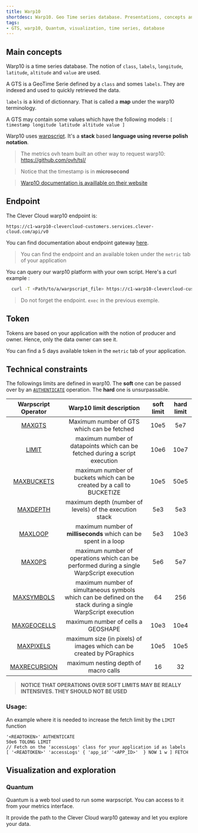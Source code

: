 ```yaml
---
title: Warp10
shortdesc: Warp10. Geo Time series database. Presentations, concepts and examples
tags:
- GTS, warp10, Quantum, visualization, time series, database
---
```


## Main concepts

Warp10 is a time series database. The notion of `class`, `labels`, `longitude`, `latitude`, `altitude` and `value` are used.

A GTS is a GeoTime Serie defined by a `class` and somes `labels`. They are indexed and used to quickly retrieved the data.

`labels` is a kind of dictionnary. That is called a **map** under the warp10 terminology.

A GTS may contain some values which have the following models : `[ timestamp longitude latitude altitude value ]`

Warp10 uses [warpscript](https://www.warp10.io/content/03_Documentation/04_WarpScript/01_Concepts). It's a **stack** based **language using reverse polish notation**.

> The metrics ovh team built an other way to request warp10: https://github.com/ovh/tsl/

> Notice that the timestamp is in **microsecond**

> [Warp1O documentation is availlable on their website](https://www.warp10.io/doc/reference)

## Endpoint

The Clever Cloud warp10 endpoint is:

```
https://c1-warp10-clevercloud-customers.services.clever-cloud.com/api/v0
```

You can find documentation about endpoint gateway [here](https://www.warp10.io/content/03_Documentation/03_Interacting_with_Warp_10/01_Introduction).

> You can find the endpoint and an available token under the `metric` tab of your application

You can query our warp10 platform with your own script. Here's a curl example :

```bash
  curl -T <Path/to/a/warpscript_file> https://c1-warp10-clevercloud-customers.services.clever-cloud.com/api/v0/exec
```

> Do not forget the endpoint. `exec` in the previous exemple.

## Token

Tokens are based on your application with the notion of producer and owner. Hence, only the data owner can see it.

You can find a 5 days available token in the `metric` tab of your application.

## Technical constraints

The followings limits are defined in warp10. The **soft** one can be passed over by an [`AUTHENTICATE`](https://www.warp10.io/doc/AUTHENTICATE) operation. The **hard** one is unsurpassable.

<table class="table table-bordered">
<thead>
<tr>
<th style="text-align:center">Warpscript Operator</th>
<th style="text-align:center">Warp10 limit description</th>
<th style="text-align:center">soft limit</th>
<th style="text-align:center">hard limit</th>
</tr>
</thead>
<tbody>
<tr>
<td style="text-align:center"><a href="https://www.warp10.io/doc/MAXGTS">MAXGTS</a></td>
<td style="text-align:center">Maximum number of GTS which can be fetched</td>
<td style="text-align:center">10e5</td>
<td style="text-align:center">5e7</td>
</tr>
<tr>
<td style="text-align:center"><a href="https://www.warp10.io/doc/LIMIT">LIMIT</a></td>
<td style="text-align:center">maximum number of datapoints which can be fetched during a script execution</td>
<td style="text-align:center">10e6</td>
<td style="text-align:center">10e7</td>
</tr>
<tr>
<td style="text-align:center"><a href="https://www.warp10.io/doc/MAXBUCKETS">MAXBUCKETS</a></td>
<td style="text-align:center">maximum number of buckets which can be created by a call to BUCKETIZE</td>
<td style="text-align:center">10e5</td>
<td style="text-align:center">50e5</td>
</tr>
<tr>
<td style="text-align:center"><a href="https://www.warp10.io/doc/MAXDEPTH">MAXDEPTH</a></td>
<td style="text-align:center">maximum depth (number of levels) of the execution stack</td>
<td style="text-align:center">5e3</td>
<td style="text-align:center">5e3</td>
</tr>
<tr>
<td style="text-align:center"><a href="https://www.warp10.io/doc/MAXLOOP">MAXLOOP</a></td>
<td style="text-align:center">maximum number of <strong>milliseconds</strong> which can be spent in a loop</td>
<td style="text-align:center">5e3</td>
<td style="text-align:center">10e3</td>
</tr>
<tr>
<td style="text-align:center"><a href="https://www.warp10.io/doc/MAXOPS">MAXOPS</a></td>
<td style="text-align:center">maximum number of operations which can be performed during a single WarpScript execution</td>
<td style="text-align:center">5e6</td>
<td style="text-align:center">5e7</td>
</tr>
<tr>
<td style="text-align:center"><a href="https://www.warp10.io/doc/MAXSYMBOLS">MAXSYMBOLS</a></td>
<td style="text-align:center">maximum number of simultaneous symbols which can be defined on the stack during a single WarpScript execution</td>
<td style="text-align:center">64</td>
<td style="text-align:center">256</td>
</tr>
<tr>
<td style="text-align:center"><a href="https://www.warp10.io/doc/MAXGEOCELLS">MAXGEOCELLS</a></td>
<td style="text-align:center">maximum number of cells a GEOSHAPE</td>
<td style="text-align:center">10e3</td>
<td style="text-align:center">10e4</td>
</tr>
<tr>
<td style="text-align:center"><a href="https://www.warp10.io/doc/MAXPIXELS">MAXPIXELS</a></td>
<td style="text-align:center">maximum size (in pixels) of images which can be created by PGraphics</td>
<td style="text-align:center">10e5</td>
<td style="text-align:center">10e5</td>
</tr>
<tr>
<td style="text-align:center"><a href="https://www.warp10.io/doc/MAXRECURSION">MAXRECURSION</a></td>
<td style="text-align:center">maximum nesting depth of macro calls</td>
<td style="text-align:center">16</td>
<td style="text-align:center">32</td>
</tr>
</tbody>
</table>

> **NOTICE THAT OPERATIONS OVER SOFT LIMITS MAY BE REALLY INTENSIVES. THEY SHOULD NOT BE USED**

### Usage:

An example where it is needed to increase the fetch limit by the `LIMIT` function

```warpscript
'<READTOKEN>' AUTHENTICATE
50e6 TOLONG LIMIT
// Fetch on the 'accessLogs' class for your application id as labels
[ '<READTOKEN>' 'accessLogs' { 'app_id' '<APP_ID>'  } NOW 1 w ] FETCH
```

## Visualization and exploration

### Quantum

Quantum is a web tool used to run some warpscript. You can access to it from your metrics interface.

It provide the path to the Clever Cloud warp10 gateway and let you explore your data.
